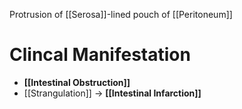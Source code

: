 Protrusion of [[Serosa]]-lined pouch of [[Peritoneum]]

# Clincal Manifestation
- **[[Intestinal Obstruction]]**
- [[Strangulation]] -> **[[Intestinal Infarction]]**
